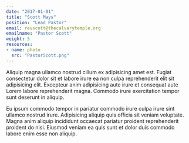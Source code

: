 ```yaml
---
date: "2017-01-01"
title: "Scott Mays"
position: "Lead Pastor"
email: revscott@thecalvarytemple.org
emailname: "Pastor Scott"
weight: 5
resources:
- name: photo
  src: "PastorScott.png"
---
```


Aliquip magna ullamco nostrud cillum ex adipisicing amet est. Fugiat consectetur dolor sit et labore irure ea non culpa reprehenderit elit sit adipisicing elit. Excepteur anim adipisicing aute irure et consequat aute Lorem labore reprehenderit magna. Commodo irure exercitation tempor sunt deserunt in aliquip.

Eu ipsum commodo tempor in pariatur commodo irure culpa irure sint ullamco nostrud irure. Adipisicing aliquip quis officia sit veniam voluptate. Magna anim aliquip incididunt occaecat pariatur proident reprehenderit proident do nisi. Eiusmod veniam ea quis sunt et dolor duis commodo labore enim esse non aliquip.